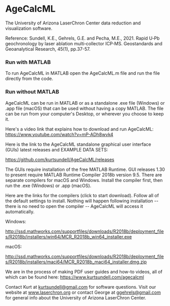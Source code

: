 # AgeCalcML
The University of Arizona LaserChron Center data reduction and visualization software.

Reference: Sundell, K.E., Gehrels, G.E. and Pecha, M.E., 2021. Rapid U‐Pb geochronology by laser ablation multi‐collector ICP‐MS. Geostandards and Geoanalytical Research, 45(1), pp.37-57.

### Run with MATLAB
To run AgeCalcML in MATLAB open the AgeCalcML.m file and run the file directly from the code. 

### Run without MATLAB
AgeCalcML can be run in MATLAB or as a standalone .exe file (Windows) or .app file (macOS) that can be used without having a copy MATLAB. The file can be run from your computer's Desktop, or wherever you choose to keep it. 

Here's a video link that explains how to download and run AgeCalcML: https://www.youtube.com/watch?v=mP-ADh8wvk4

Here is the link to the AgeCalcML standalone graphical user interface (GUIs) latest releases and EXAMPLE DATA SETS:

https://github.com/kurtsundell/AgeCalcML/releases

The GUIs require installation of the free MATLAB Runtime. GUI releases 1.30 to present require MATLAB Runtime Compiler 2018b version 9.5. There are separate compilers for macOS and Windows. Install the compiler first, then run the .exe (Windows) or .app (macOS).

Here are the links for the compilers (click to start download). Follow all of the default settings to install. Nothing will happen following installation -- there is no need to open the compiler -- AgeCalcML will access it automatically. 

Windows:

http://ssd.mathworks.com/supportfiles/downloads/R2018b/deployment_files/R2018b/installers/win64/MCR_R2018b_win64_installer.exe

macOS:

http://ssd.mathworks.com/supportfiles/downloads/R2018b/deployment_files/R2018b/installers/maci64/MCR_R2018b_maci64_installer.dmg.zip

We are in the process of making PDF user guides and how-to videos, all of which can be found here: https://www.kurtsundell.com/agecalcml

Contact Kurt at kurtsundell@gmail.com for software questions. Visit our website at www.laserchron.org or contact George at ggehrels@gmail.com for general info about the University of Arizona LaserChron Center. 
   
